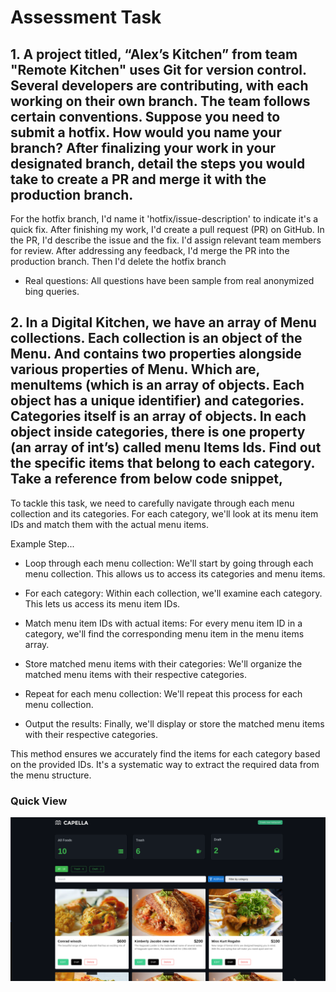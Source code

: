 # Assessment Task

## 1. A project titled, “Alex’s Kitchen” from team "Remote Kitchen" uses Git for version control. Several developers are contributing, with each working on their own branch. The team follows certain conventions. Suppose you need to submit a hotfix. How would you name your branch? After finalizing your work in your designated branch, detail the steps you would take to create a PR and merge it with the production branch.

For the hotfix branch, I'd name it 'hotfix/issue-description' to indicate it's a quick fix. After finishing my work, I'd create a pull request (PR) on GitHub. In the PR, I'd describe the issue and the fix. I'd assign relevant team members for review. After addressing any feedback, I'd merge the PR into the production branch. Then I'd delete the hotfix branch

- Real questions: All questions have been sample from real anonymized bing queries.

## 2. In a Digital Kitchen, we have an array of Menu collections. Each collection is an object of the Menu. And contains two properties alongside various properties of Menu. Which are, menuItems (which is an array of objects. Each object has a unique identifier) and categories. Categories itself is an array of objects. In each object inside categories, there is one property (an array of int’s) called menu Items Ids. Find out the specific items that belong to each category. Take a reference from below code snippet,

To tackle this task, we need to carefully navigate through each menu collection and its categories. For each category, we'll look at its menu item IDs and match them with the actual menu items.

Example Step...

- Loop through each menu collection: We'll start by going through each menu collection. This allows us to access its categories and menu items.
- For each category: Within each collection, we'll examine each category. This lets us access its menu item IDs.
- Match menu item IDs with actual items: For every menu item ID in a category, we'll find the corresponding menu item in the menu items array.
- Store matched menu items with their categories: We'll organize the matched menu items with their respective categories.

- Repeat for each menu collection: We'll repeat this process for each menu collection.

- Output the results: Finally, we'll display or store the matched menu items with their respective categories.

This method ensures we accurately find the items for each category based on the provided IDs. It's a systematic way to extract the required data from the menu structure.

### Quick View

![alt text](image.png)
